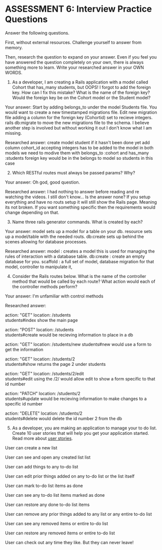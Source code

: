 # ASSESSMENT 6: Interview Practice Questions
Answer the following questions.

First, without external resources. Challenge yourself to answer from memory.

Then, research the question to expand on your answer. Even if you feel you have answered the question completely on your own, there is always something more to learn. Write your researched answer in your OWN WORDS.

1. As a developer, I am creating a Rails application with a model called Cohort that has_many students, but OOPS! I forgot to add the foreign key. How can I fix this mistake? What is the name of the foreign key? Would the foreign key be on the Cohort model or the Student model?

  Your answer: 
  Start by adding belongs_to under the model Students file. 
  You would want to create a new timestamped migrations file. 
  Edit new migration file adding a column for the foreign key (Cohortid) set to recieve integers.
  rails db:migrate to move the new migrations file to the schema.
  I believe another step is involved but without working it out I don't know what I am missing.

  Researched answer:
  create model student if it hasn't been done yet
  add column cohort_id accepting integers has to be added to the model
   in  both models we need to modive them with belongs_to :cohort and has_many :students
foreign key would be in the belongs to model so students in this case


2. Which RESTful routes must always be passed params? Why?

  Your answer: Oh god, good question. 

  Researched answer: I had nothing to answer before reading and re watching the videos. I still don't know... Is the answer none? If you setup everything and have no routs setup it will still show the Rails page. Meaning its not broken. If you want something specific then the requirements would change depending on that.



3. Name three rails generator commands. What is created by each?

  Your answer: 
  model sets up a model for a table on your db. 
  resource sets up a model/table with the needed routs. 
  db:create sets up behind the scenes allowing for database processes.

  Researched answer:
  model       : creates a model this is used for managing the rules of interaction with a database table.
  db:create   : create an empty database for you. 
  scaffold    : a full set of model, database migration for that model, controller to manipulate it,



4. Consider the Rails routes below. What is the name of the controller method that would be called by each route? What action would each of the controller methods perform?

Your answer: I'm unfamiliar with control methods

Researched answer:


action: "GET"    location: /students          
students#index 
show the main page

action: "POST"   location: /students       
students#create
would be recieving information to place in a db

action: "GET"    location: /students/new
students#new
would use a form to get the information

action: "GET"    location: /students/2  
students#show
returns the page 2 under students

action: "GET"    location: /students/2/edit    
students#edit
using the /2/ would allow edit to show a form specific to that id number

action: "PATCH"  location: /students/2      
students#update
would be recieving information to make changes to a specific id number

action: "DELETE" location: /students/2      
students#delete
would delete the id number 2 from the db

5. As a developer, you are making an application to manage your to do list. Create 10 user stories that will help you get your application started. Read more about [user stories](https://www.atlassian.com/agile/project-management/user-stories).

User can create a new list 

User can see and open any created list list

User can add things to any to-do list

User can edit prior things added on any to-do list or the list itself

User can mark to-do list items as done

User can see any to-do list items marked as done 

User can restore any done to-do list items

User can remove any prior things added to any list or any entire to-do list

User can see any removed items or entire to-do list

User can restore any removed items or entire to-do list

User can check out any time they like. But they can never leave!
